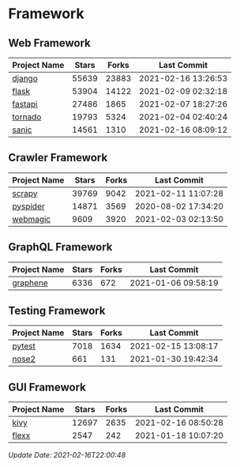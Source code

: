 # Framework

## Web Framework
| Project Name | Stars | Forks | Last Commit |
| ------------ | ----- | ----- | ----------- |
| [django](https://github.com/django/django) | 55639 | 23883 | 2021-02-16 13:26:53 |
| [flask](https://github.com/pallets/flask) | 53904 | 14122 | 2021-02-09 02:32:18 |
| [fastapi](https://github.com/tiangolo/fastapi) | 27486 | 1865 | 2021-02-07 18:27:26 |
| [tornado](https://github.com/tornadoweb/tornado) | 19793 | 5324 | 2021-02-04 02:40:24 |
| [sanic](https://github.com/sanic-org/sanic) | 14561 | 1310 | 2021-02-16 08:09:12 |

## Crawler Framework
| Project Name | Stars | Forks | Last Commit |
| ------------ | ----- | ----- | ----------- |
| [scrapy](https://github.com/scrapy/scrapy) | 39769 | 9042 | 2021-02-11 11:07:28 |
| [pyspider](https://github.com/binux/pyspider) | 14871 | 3569 | 2020-08-02 17:34:20 |
| [webmagic](https://github.com/code4craft/webmagic) | 9609 | 3920 | 2021-02-03 02:13:50 |

## GraphQL Framework
| Project Name | Stars | Forks | Last Commit |
| ------------ | ----- | ----- | ----------- |
| [graphene](https://github.com/graphql-python/graphene) | 6336 | 672 | 2021-01-06 09:58:19 |

## Testing Framework
| Project Name | Stars | Forks | Last Commit |
| ------------ | ----- | ----- | ----------- |
| [pytest](https://github.com/pytest-dev/pytest) | 7018 | 1634 | 2021-02-15 13:08:17 |
| [nose2](https://github.com/nose-devs/nose2) | 661 | 131 | 2021-01-30 19:42:34 |

## GUI Framework
| Project Name | Stars | Forks | Last Commit |
| ------------ | ----- | ----- | ----------- |
| [kivy](https://github.com/kivy/kivy) | 12697 | 2635 | 2021-02-16 08:50:28 |
| [flexx](https://github.com/flexxui/flexx) | 2547 | 242 | 2021-01-18 10:07:20 |

*Update Date: 2021-02-16T22:00:48*
